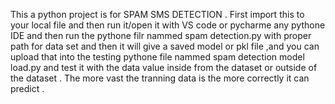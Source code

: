 This a python project is for SPAM SMS DETECTION .
First import this to your local file and then run it/open it with VS code or pycharme any pythone IDE and then run the pythone filr nammed spam detection.py with proper path for data set and then it will give a saved model or pkl file ,and you can upload that into the testing pythone file nammed spam detection model load.py and test it with the data value inside from the dataset or outside of the dataset . The more vast the tranning data is the more correctly it can predict . 
